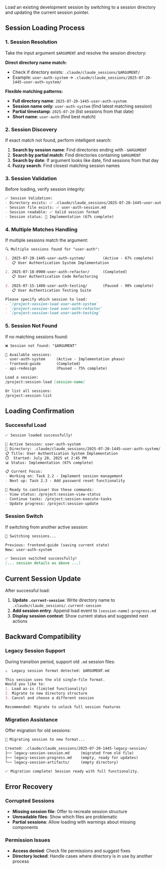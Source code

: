 Load an existing development session by switching to a session directory and updating the current session pointer.

## Session Loading Process

### 1. Session Resolution

Take the input argument `$ARGUMENT` and resolve the session directory:

**Direct directory name match:**
- Check if directory exists: `.claude/claude_sessions/$ARGUMENT/`
- Example: `user-auth-system` → `.claude/claude_sessions/2025-07-20-1445-user-auth-system/`

**Flexible matching patterns:**
- **Full directory name**: `2025-07-20-1445-user-auth-system`
- **Session name only**: `user-auth-system` (find latest matching session)
- **Partial timestamp**: `2025-07-20` (list sessions from that date)
- **Short name**: `user-auth` (find best match)

### 2. Session Discovery

If exact match not found, perform intelligent search:

1. **Search by session name**: Find directories ending with `-$ARGUMENT`
2. **Search by partial match**: Find directories containing `$ARGUMENT`
3. **Search by date**: If argument looks like date, find sessions from that day
4. **Fuzzy search**: Find closest matching session names

### 3. Session Validation

Before loading, verify session integrity:

```markdown
✅ Session Validation:
- Directory exists: ✅ .claude/claude_sessions/2025-07-20-1445-user-auth-system/
- Session file exists: ✅ user-auth-session.md
- Session readable: ✅ Valid session format
- Session status: 🔄 Implementation (67% complete)
```

### 4. Multiple Matches Handling

If multiple sessions match the argument:

```markdown
🔍 Multiple sessions found for "user-auth":

1. 2025-07-20-1445-user-auth-system/        (Active - 67% complete)
   📋 User Authentication System Implementation
   
2. 2025-07-18-0900-user-auth-refactor/      (Completed)
   📋 User Authentication Code Refactoring
   
3. 2025-07-15-1400-user-auth-testing/       (Paused - 90% complete)
   📋 User Authentication Testing Suite

Please specify which session to load:
- `/project:session-load user-auth-system`
- `/project:session-load user-auth-refactor` 
- `/project:session-load user-auth-testing`
```

### 5. Session Not Found

If no matching sessions found:

```markdown
❌ Session not found: "$ARGUMENT"

📁 Available sessions:
- user-auth-system     (Active - Implementation phase)
- frontend-guide       (Completed)
- api-redesign         (Paused - 75% complete)

Load a session:
/project:session-load [session-name]

Or list all sessions:
/project:session-list
```

## Loading Confirmation

### Successful Load

```markdown
✅ Session loaded successfully!

📁 Active Session: user-auth-system
📂 Directory: .claude/claude_sessions/2025-07-20-1445-user-auth-system/
📋 Title: User Authentication System Implementation
⏱️  Started: July 20, 2025 at 2:45 PM
📊 Status: Implementation (67% complete)

📋 Current Focus:
- Working on: Task 2.2 - Implement session management
- Next up: Task 2.3 - Add password reset functionality

🚀 Ready to continue! Use these commands:
- View status: /project:session-view-status
- Continue tasks: /project:session-execute-tasks
- Update progress: /project:session-update
```

### Session Switch

If switching from another active session:

```markdown
🔄 Switching sessions...

Previous: frontend-guide (saving current state)
New: user-auth-system

✅ Session switched successfully!
[... session details as above ...]
```

## Current Session Update

After successful load:
1. **Update `.current-session`**: Write directory name to `.claude/claude_sessions/.current-session`
2. **Add session entry**: Append load event to `[session-name]-progress.md`
3. **Display session context**: Show current status and suggested next actions

## Backward Compatibility

### Legacy Session Support

During transition period, support old `.md` session files:

```markdown
⚠️  Legacy session format detected: $ARGUMENT.md

This session uses the old single-file format. 
Would you like to:
1. Load as-is (limited functionality)
2. Migrate to new directory structure
3. Cancel and choose a different session

Recommended: Migrate to unlock full session features
```

### Migration Assistance

Offer migration for old sessions:
```markdown
🔄 Migrating session to new format...

Created: .claude/claude_sessions/2025-07-20-1445-legacy-session/
├── legacy-session-session.md     (migrated from old file)
├── legacy-session-progress.md    (empty, ready for updates)
└── legacy-session-artifacts/     (empty directory)

✅ Migration complete! Session ready with full functionality.
```

## Error Recovery

### Corrupted Sessions
- **Missing session file**: Offer to recreate session structure
- **Unreadable files**: Show which files are problematic
- **Partial sessions**: Allow loading with warnings about missing components

### Permission Issues
- **Access denied**: Check file permissions and suggest fixes
- **Directory locked**: Handle cases where directory is in use by another process

